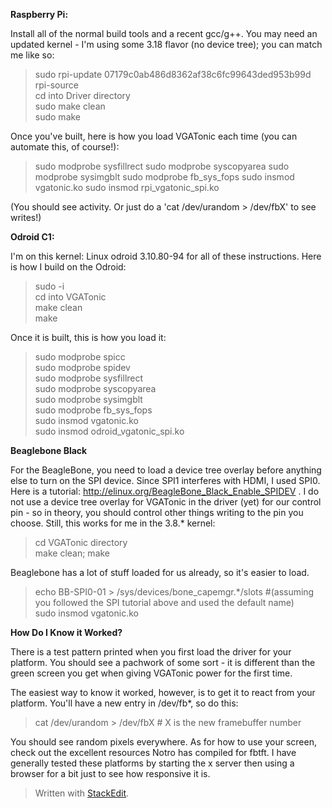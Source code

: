 **Raspberry Pi:**

Install all of the normal build tools and a recent gcc/g++. You may need an updated kernel - I'm using some 3.18 flavor (no device tree); you can match me like so:

> sudo rpi-update 07179c0ab486d8362af38c6fc99643ded953b99d  
> rpi-source  
> cd into Driver directory  
> sudo make clean  
> sudo make  


Once you've built, here is how you load VGATonic each time (you can automate this, of course!):

> sudo modprobe sysfillrect 
> sudo modprobe syscopyarea 
> sudo modprobe sysimgblt
> sudo modprobe fb_sys_fops
> sudo insmod vgatonic.ko
> sudo insmod rpi_vgatonic_spi.ko

(You should see activity. Or just do a 'cat /dev/urandom > /dev/fbX' to see writes!)


**Odroid C1:**

I'm on this kernel: Linux odroid 3.10.80-94 for all of these instructions.  Here is how I build on the Odroid:

> sudo -i  
> cd into VGATonic  
> make clean  
> make  

Once it is built, this is how you load it:

> sudo modprobe spicc  
> sudo modprobe spidev  
> sudo modprobe sysfillrect  
> sudo modprobe syscopyarea  
> sudo modprobe sysimgblt  
> sudo modprobe fb_sys_fops  
> sudo insmod vgatonic.ko  
> sudo insmod odroid_vgatonic_spi.ko  

**Beaglebone Black**

For the BeagleBone, you need to load a device tree overlay before anything else to turn on the SPI device.  Since SPI1 interferes with HDMI, I used SPI0.  Here is a tutorial: http://elinux.org/BeagleBone_Black_Enable_SPIDEV .  I do not use a device tree overlay for VGATonic in the driver (yet) for our control pin - so in theory, you should control other things writing to the pin you choose.  Still, this works for me in the 3.8.* kernel:

> cd VGATonic directory  
> make clean; make  

Beaglebone has a lot of stuff loaded for us already, so it's easier to load.

> echo BB-SPI0-01 > /sys/devices/bone_capemgr.*/slots #(assuming you followed the SPI tutorial above and used the default name)  
> sudo insmod vgatonic.ko  

**How Do I Know it Worked?**

There is a test pattern printed when you first load the driver for your platform.  You should see a pachwork of some sort - it is different than the green screen you get when giving VGATonic power for the first time.

The easiest way to know it worked, however, is to get it to react from your platform.  You'll have a new entry in /dev/fb*, so do this:

> cat /dev/urandom > /dev/fbX # X is the new framebuffer number  

You should see random pixels everywhere.  As for how to use your screen, check out the excellent resources Notro has compiled for fbtft.  I have generally tested these platforms by starting the x server then using a browser for a bit just to see how responsive it is.

> Written with [StackEdit](https://stackedit.io/).